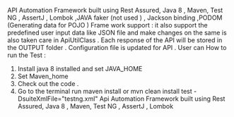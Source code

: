 API Automation Framework built using Rest Assured, Java 8 , Maven, Test NG , AssertJ , Lombok ,JAVA faker (not used ) , Jackson binding ,PODOM (Generating data for POJO ) Frame work support :
it also support the predefined user input data like JSON file and make changes on the same is also taken care in ApiUtilClass .
Each response of the API will be stored in the OUTPUT folder .
Configuration file is updated for API  .
User can 
How to run the Test :
1.	Install java 8 installed and set JAVA_HOME
2.	Set Maven_home
3.	Check out the code .
4.	Go to the terminal run maven install or mvn clean install test -DsuiteXmlFile="testng.xml" Api Automation Framework built using Rest Assured, Java 8 , Maven, Test NG , AssertJ , Lombok
